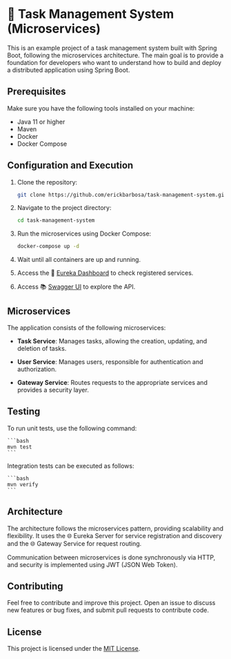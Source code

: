 # 🚀 Task Management System (Microservices)

This is an example project of a task management system built with Spring Boot, following the microservices architecture. The main goal is to provide a foundation for developers who want to understand how to build and deploy a distributed application using Spring Boot.

## Prerequisites

Make sure you have the following tools installed on your machine:

- Java 11 or higher
- Maven
- Docker
- Docker Compose

## Configuration and Execution

1. Clone the repository:

    ```bash
    git clone https://github.com/erickbarbosa/task-management-system.git
    ```

2. Navigate to the project directory:

    ```bash
    cd task-management-system
    ```

3. Run the microservices using Docker Compose:

    ```bash
    docker-compose up -d
    ```

4. Wait until all containers are up and running.

5. Access the 🚦 [Eureka Dashboard](http://localhost:8761) to check registered services.

6. Access 📚 [Swagger UI](http://localhost:8080/swagger-ui.html) to explore the API.

## Microservices

The application consists of the following microservices:

- **Task Service**: Manages tasks, allowing the creation, updating, and deletion of tasks.

- **User Service**: Manages users, responsible for authentication and authorization.

- **Gateway Service**: Routes requests to the appropriate services and provides a security layer.

## Testing

To run unit tests, use the following command:

    ```bash
    mvn test
    ```

Integration tests can be executed as follows:

    ```bash
    mvn verify
    ```

## Architecture

The architecture follows the microservices pattern, providing scalability and flexibility. It uses the 🌐 Eureka Server for service registration and discovery and the 🌐 Gateway Service for request routing.

Communication between microservices is done synchronously via HTTP, and security is implemented using JWT (JSON Web Token).

## Contributing

Feel free to contribute and improve this project. Open an issue to discuss new features or bug fixes, and submit pull requests to contribute code.

## License

This project is licensed under the [MIT License](LICENSE).
